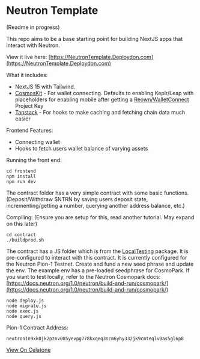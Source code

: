 # Neutron Template

(Readme in progress)

This repo aims to be a base starting point for building NextJS apps that interact with Neutron.

View it live here: [https://NeutronTemplate.Deploydon.com](https://NeutronTemplate.Deploydon.com)


What it includes:
- NextJS 15 with Tailwind.
- [CosmosKit](https://github.com/cosmology-tech/cosmos-kit) - For wallet connecting. Defaults to enabling Keplr/Leap with placeholders for enabling mobile after getting a [Reown/WalletConnect](https://cloud.reown.com/) Project Key 
- [Tanstack](https://github.com/TanStack/query) - For hooks to make caching and fetching chain data much easier


Frontend Features:
- Connecting wallet
- Hooks to fetch users wallet balance of varying assets
 

Running the front end:

```
cd frontend
npm install
npm run dev
```


The contract folder has a very simple contract with some basic functions. (Deposit/Withdraw $NTRN by saving users deposit state, incrementing/getting a number, querying another address balance, etc.)


Compiling:
(Ensure you are setup for this, read another tutorial. May expand on this later)
```
cd contract
./buildprod.sh
```


The contract has a JS folder which is from the [LocalTesting](https://github.com/Deploydon/LocalTesting/) package. It is pre-configured to interact with this contract. It is currently configured for the Neutron Pion-1 Testnet. Create and fund a new seed phrase and update the env. The example env has a pre-loaded seedphrase for CosmoPark. If you want to test locally, refer to the Neutron Cosmopark docs: [https://docs.neutron.org/1.0/neutron/build-and-run/cosmopark/](https://docs.neutron.org/1.0/neutron/build-and-run/cosmopark/)


```
node deploy.js
node migrate.js
node exec.js
node query.js
```


Pion-1 Contract Address:
```
neutron1n9xk0jk2pznv085yevpg778kxqeq3scm6yhy332jk9cmteqlv0as5gl6p8
```

[View On Celatone](https://neutron.celat.one/pion-1/contracts/neutron1n9xk0jk2pznv085yevpg778kxqeq3scm6yhy332jk9cmteqlv0as5gl6p8)